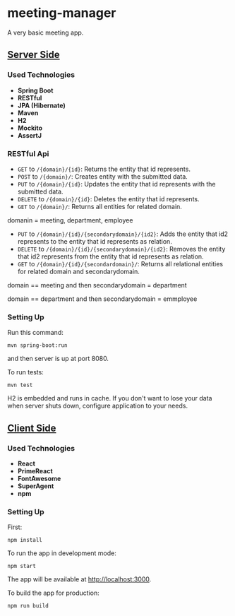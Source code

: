 # meeting-manager
A very basic meeting app.

## [Server Side](https://github.com/muhammedf/meeting-manager/tree/master/meeting-manager-server)

### Used Technologies
* **Spring Boot**
* **RESTful**
* **JPA (Hibernate)**
* **Maven**
* **H2**
* **Mockito**
* **AssertJ**

### RESTful Api
* `GET` to `/{domain}/{id}`: Returns the entity that id represents.
* `POST` to `/{domain}/`: Creates entity with the submitted data.
* `PUT` to `/{domain}/{id}`: Updates the entity that id represents with the submitted data.
* `DELETE` to `/{domain}/{id}`: Deletes the entity that id represents.
* `GET` to `/{domain}/`: Returns all entities for related domain.

domanin = meeting, department, employee


* `PUT` to `/{domain}/{id}/{secondarydomain}/{id2}`: Adds the entity that id2 represents to the entity that id represents as relation.
* `DELETE` to `/{domain}/{id}/{secondarydomain}/{id2}`: Removes the entity that id2 represents from the entity that id represents as relation.
* `GET` to `/{domain}/{id}/{secondardomain}/`: Returns all relational entities for related domain and secondarydomain.

domain == meeting and then secondarydomain = department

domain == department and then secondarydomain = emmployee


### Setting Up
Run this command:

    mvn spring-boot:run

and then server is up at port 8080.

To run tests:

    mvn test

H2 is embedded and runs in cache. If you don't want to lose your data when server shuts down, configure application to your needs.


## [Client Side](https://github.com/muhammedf/meeting-manager/tree/master/meeting-manager-client)

### Used Technologies

* **React**
* **PrimeReact**
* **FontAwesome**
* **SuperAgent**
* **npm**

### Setting Up

First:

    npm install

To run the app in development mode:

    npm start
    
The app will be available at [http://localhost:3000](http://localhost:3000).
    
To build the app for production:

    npm run build

